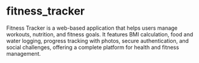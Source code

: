 # fitness_tracker
Fitness Tracker is a web-based application that helps users manage workouts, nutrition, and fitness goals. It features BMI calculation, food and water logging, progress tracking with photos, secure authentication, and social challenges, offering a complete platform for health and fitness management.
